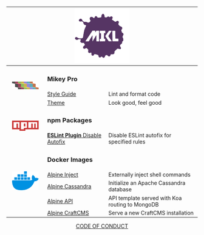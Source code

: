 <!DOCTYPE html>
<div align="center">
  <table>
    <thead>
      <tr>
        <th align="left" colspan="3" width="800px">
          <div align="center">
            <a href="https://mikl.io">
              <img
                width="144px"
                height="144px"
                src="./img/mikl-logo.svg"
                alt="MIKL logo"
              />
            </a>
          </div>
        </th>
      </tr>
    </thead>
    <tbody>
      <tr>
        <td rowspan="3" width="20%" align="center">
          <a href="https://mikey-pro.com">
            <img
              src="./img/mikey-pro-logo-iso.svg"
              style="width: 70px"
              alt="Mikey Pro logo"
            />
          </a>
        </td>
        <td colspan="2">
          <b>
            <h3>Mikey Pro</h3>
          </b>
        </td>
      </tr>
      <tr>
        <td width="32%">
          <a href="https://github.com/mikey-pro/style-guide"> Style Guide </a>
        </td>
        <td valign="center">Lint and format code</td>
      </tr>
      <tr>
        <td valign="center" width="32%">
          <a href="https://github.com/mikey-pro/theme"> Theme </a>
        </td>
        <td valign="center">Look good, feel good</td>
      </tr>
      <tr>
        <td rowspan="2" width="20%" align="center">
          <a href="https://www.npmjs.com/~chiefmikey">
            <img src="./img/npm.svg" style="width: 70px" alt="npm logo" />
          </a>
        </td>
        <td colspan="2">
          <b>
            <h3>npm Packages</h3>
          </b>
        </td>
      </tr>
      <tr>
        <td width="32%">
          <a href="https://github.com/chiefmikey/eslint-plugin-disable-autofix">
            <b>ESLint Plugin</b>
            Disable Autofix
          </a>
        </td>
        <td valign="center">Disable ESLint autofix for specified rules</td>
      </tr>
      <tr>
        <td rowspan="5" width="20%" align="center">
          <a href="https://hub.docker.com/u/chiefmikey">
            <img src="./img/docker.svg" style="width: 70px" alt="Docker logo" />
          </a>
        </td>
        <td colspan="2">
          <b>
            <h3>Docker Images</h3>
          </b>
        </td>
      </tr>
      <tr>
        <td width="32%">
          <a
            href="https://github.com/chiefmikey/docker-images/tree/main/alpine-inject"
            target="_blank"
            >Alpine Inject</a
          >
        </td>
        <td valign="center">Externally inject shell commands</td>
      </tr>
      <tr>
        <td width="32%">
          <a
            href="https://github.com/chiefmikey/docker-images/tree/main/alpine-cassandra"
            target="_blank"
            >Alpine Cassandra</a
          >
        </td>
        <td valign="center">Initialize an Apache Cassandra database</td>
      </tr>
      <tr>
        <td width="32%">
          <a
            href="https://github.com/chiefmikey/docker-images/tree/main/alpine-api"
            target="_blank"
            >Alpine API</a
          >
        </td>
        <td valign="center">API template served with Koa routing to MongoDB</td>
      </tr>
      <tr>
        <td width="32%">
          <a
            href="https://github.com/chiefmikey/docker-images/tree/main/alpine-craftcms"
            target="_blank"
            >Alpine CraftCMS</a
          >
        </td>
        <td valign="center">Serve a new CraftCMS installation</td>
      </tr>
    </tbody>
  </table>
  <a href="https://chiefmikey.github.io/CODE_OF_CONDUCT/">CODE OF CONDUCT</a>
</div>
